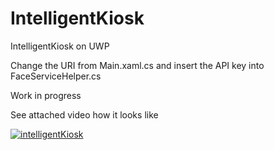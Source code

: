 # IntelligentKiosk
IntelligentKiosk on UWP

Change the URI from Main.xaml.cs and insert the API key into FaceServiceHelper.cs

Work in progress

See attached video how it looks like

[![intelligentKiosk](https://img.youtube.com/vi/vXOdG-dNp9I/0.jpg)](https://www.youtube.com/watch?v=vXOdG-dNp9I)
